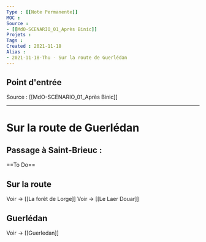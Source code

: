 ```yaml
---
Type : [[Note Permanente]]
MOC : 
Source : 
- [[MdO-SCENARIO_01_Après Binic]]
Projets :
Tags : 
Created : 2021-11-18
Alias :
- 2021-11-18-Thu - Sur la route de Guerlédan
---
```

## Point d'entrée
Source : [[MdO-SCENARIO_01_Après Binic]]

***

# Sur la route de Guerlédan

## Passage à Saint-Brieuc : 

==To Do==

## Sur la route

Voir -> [[La forêt de Lorge]]
Voir -> [[Le Laer Douar]]

## Guerlédan 
Voir -> [[Guerledan]]